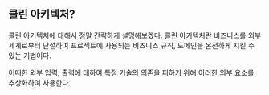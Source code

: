
## 클린 아키텍처?
클린 아키텍처에 대해서 정말 간략하게 설명해보겠다. 클린 아키텍처란 비즈니스를 외부 세계로부터 단절하여 프로젝트에 사용되는 비즈니스 규칙, 도메인을 온전하게 지킬 수 있는 기법이다.

어떠한 외부 입력, 출력에 대하여 특정 기술의 의존을 피하기 위해 이러한 외부 요소를 추상화하여 사용한다.